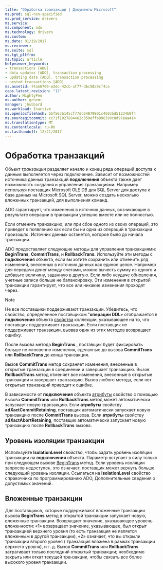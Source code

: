 ```yaml
---
title: "Обработка транзакций | Документы Microsoft"
ms.prod: sql-non-specified
ms.prod_service: drivers
ms.service: 
ms.component: ado
ms.technology: drivers
ms.custom: 
ms.date: 01/19/2017
ms.reviewer: 
ms.suite: sql
ms.tgt_pltfrm: 
ms.topic: article
helpviewer_keywords:
- transactions [ADO]
- data updates [ADO], transaction processing
- updating data [ADO], transaction processing
- nested transactions [ADO]
ms.assetid: 74ab6706-e2dc-42cb-af77-dbc58a9cf4ce
caps.latest.revision: "12"
author: MightyPen
ms.author: genemi
manager: jhubbard
ms.workload: Inactive
ms.openlocfilehash: 55f563b145cf77dc64879801c4603bd51234b0f4
ms.sourcegitcommit: cc71f1027884462c359effb898390c8d97eaa414
ms.translationtype: MT
ms.contentlocale: ru-RU
ms.lasthandoff: 12/21/2017
---
```

# <a name="transaction-processing"></a>Обработка транзакций
Объект *транзакции* разделяет начало и конец ряда операций доступа к данным выполняется через подключение. Зависит от возможностей источника данных транзакций **подключения** объекта также дает возможность создания и управления транзакциями. Например используя поставщик Microsoft OLE DB для SQL Server для доступа к базе данных на Microsoft SQL Server, можно создать несколько вложенных транзакций, для выполнения команд.  
  
 ADO гарантирует, что изменения в источник данных, возникающие в результате операции в транзакции успешно вместе или не полностью.  
  
 Если отменить транзакцию, или при сбое одного из своих операций, это приведет к появлению как если бы ни одна из операций в транзакции произошло. Источник данных останется, которое было до начала транзакции.  
  
 ADO предоставляет следующие методы для управления транзакциями: **BeginTrans**, **CommitTrans**, и **RollbackTrans**. Используйте эти методы с **подключения** объекта, если вы хотите сохранить или отменить ряд изменений, внесенных в источник данных как единое целое. Например для передачи денег между счетами, можно вычесть сумму из одного и добавьте величину, заданную в другую. Если либо неудаче обновления, учетные записи больше не балансировку. Эти изменения в открытой транзакции гарантирует, что все или никакие изменения проходят через.  
  
> [!NOTE]
>  Не все поставщики поддерживают транзакции. Убедитесь, что свойство, определенное поставщиком "**операции DDL**» отображается в **подключения** объекта [свойства](../../../ado/reference/ado-api/properties-collection-ado.md) коллекции, указывающее на то, что поставщик поддерживает транзакции. Если поставщик не поддерживает транзакции, вызвав один из этих методов возвращает ошибку.  
  
 После вызова метода **BeginTrans** , поставщик будет фиксировать больше не мгновенно изменения, сделанные до вызова **CommitTrans** или **RollbackTrans** до конца транзакция.  
  
 Вызов **CommitTrans** метод сохраняет изменения, внесенные в открытые транзакции в соединении и завершает транзакцию. Вызов **RollbackTrans** метод отменяет все изменения, внесенные в открытые транзакции и завершает транзакцию. Вызов любого метода, если нет открытых транзакций приводит к ошибке.  
  
 В зависимости от **подключения** объекта [атрибуты](../../../ado/reference/ado-api/attributes-property-ado.md) свойство с помощью вызова **CommitTrans** или **RollbackTrans** метод может автоматически запускает новую транзакцию. Если **атрибуты** свойству **adXactCommitRetaining**, поставщик автоматически запускает новую транзакцию после **CommitTrans** вызова. Если **атрибуты** свойству **adXactAbortRetaining**, поставщик автоматически запускает новую транзакцию после **RollbackTrans** вызова.  
  
## <a name="transaction-isolation-level"></a>Уровень изоляции транзакции  
 Используйте **IsolationLevel** свойство, чтобы задать уровень изоляции транзакции на **подключения** объекта. Параметр вступает в силу только при следующем вызове [BeginTrans](../../../ado/reference/ado-api/begintrans-committrans-and-rollbacktrans-methods-ado.md) метод. Если уровень изоляции запросов недоступен, это означает, поставщик может вернуть больше следующий уровень изоляции. Ссылаться на **IsolationLevel** свойство справочника по программированию ADO, Дополнительные сведения о допустимых значений.  
  
## <a name="nested-transactions"></a>Вложенные транзакции  
 Для поставщиков, которые поддерживают вложенные транзакции вызова **BeginTrans** метод в открытой транзакции запускает новую, вложенные транзакции. Возвращает значение, указывающее уровень вложенности: «1» возвращает значение, указывающее, был открыт транзакцией верхнего уровня (то есть транзакция не является вложенным в другой транзакции), «2» означает, что вы открыли транзакции второго уровня ( транзакция вложена в рамках транзакции верхнего уровня), и т. д. Вызов **CommitTrans** или **RollbackTrans** затрагивает только последний открытый транзакции; необходимо закрыть или откат текущей транзакции, чтобы связать все более высокого уровня транзакции.
